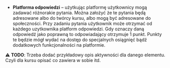 * **Platforma odpowiedzi** – użytkując platformę użytkownicy mogą zadawać różnorakie pytania. Można założyć że te pytania będą adresowane albo do twórcy kursu, albo mogą być adresowane do społeczności. Przy zadaniu pytania użytkownik może otrzymać od każdego uzytkownika platform odpowiedzi. Gdy oznaczy daną odpowiedź jako poprawną to odpowiadający otrzymuje 1 punkt. Punkty te będzie mógł wydać na dostęp do specjalnych osiągnięć bądź dodatkowych funkcjonalności na platformie.

:warning: **TODO**: Trzeba dodać przykładowy opis aktywności dla danego elementu. Czyli dla kursu opisać co zawiera w sobie itd.
